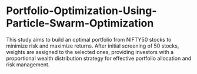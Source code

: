 # Portfolio-Optimization-Using-Particle-Swarm-Optimization
This study aims to build an optimal portfolio from NIFTY50 stocks to minimize risk and maximize returns. After initial screening of 50 stocks, weights are assigned to the selected ones, providing investors with a proportional wealth distribution strategy for effective portfolio allocation and risk management.
